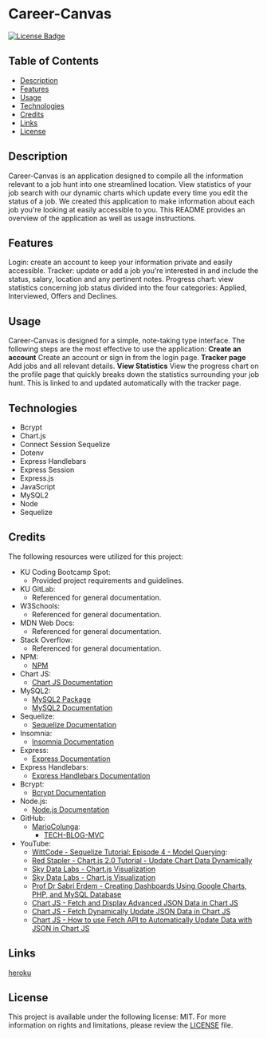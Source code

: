 # Career-Canvas
[![License Badge](https://img.shields.io/badge/license-MIT-green)](./LICENSE)

## Table of Contents

- [Description](#description)
- [Features](#features)
- [Usage](#usage)
- [Technologies](#technologies)
- [Credits](#credits)
- [Links](#links)
- [License](#license)

## Description

Career-Canvas is an application designed to compile all the information relevant to a job hunt into one streamlined location. View statistics of your job search with our dynamic charts which update every time you edit the status of a job. We created this application to make information about each job you're looking at easily accessible to you. This README provides an overview of the application as well as usage instructions.

## Features

Login: create an account to keep your information private and easily accessible. Tracker: update or add a job you're interested in and include the status, salary, location and any pertinent notes. Progress chart: view statistics concerning job status divided into the four categories: Applied, Interviewed, Offers and Declines.

## Usage

Career-Canvas is designed for a simple, note-taking type interface. The following steps are the most effective to use the application:
**Create an account**
Create an account or sign in from the login page.
**Tracker page**
Add jobs and all relevant details.
**View Statistics**
View the progress chart on the profile page that quickly breaks down the statistics surrounding your job hunt. This is linked to and updated automatically with the tracker page.

## Technologies

- Bcrypt
- Chart.js
- Connect Session Sequelize
- Dotenv
- Express Handlebars
- Express Session
- Express.js
- JavaScript
- MySQL2
- Node
- Sequelize

## Credits

The following resources were utilized for this project:

- KU Coding Bootcamp Spot:
    - Provided project requirements and guidelines.
- KU GitLab:
    - Referenced for general documentation.
- W3Schools:
    - Referenced for general documentation.
- MDN Web Docs:
    - Referenced for general documentation.
- Stack Overflow:
    - Referenced for general documentation.
- NPM:
    - [NPM](https://npmjs.com)
- Chart JS:
    - [Chart JS Documentation](https://www.chartjs.org/docs/latest/getting-started/)
- MySQL2:
    - [MySQL2 Package](https://www.npmjs.com/package/mysql2)
    - [MySQL2 Documentation](https://github.com/sidorares/node-mysql2/tree/master/documentation/en)
- Sequelize:
    - [Sequelize Documentation](https://sequelize.org/docs/v6/category/core-concepts/)
- Insomnia:
    - [Insomnia Documentation](https://docs.insomnia.rest)
- Express:
    - [Express Documentation](https://expressjs.com/en/5x/api.html)
- Express Handlebars:
    - [Express Handlebars Documentation](https://www.npmjs.com/package/express-handlebars)
- Bcrypt:
    - [Bcrypt Documentation](https://www.npmjs.com/package/bcrypt)
- Node.js:
    - [Node.js Documentation](https://nodejs.org/docs/latest/api/documentation.html)
- GitHub:
    - [MarioColunga](https://github.com/MarioColunga):
        - [TECH-BLOG-MVC](https://github.com/MarioColunga/TECH-BLOG-MVC/tree/main)
- YouTube:
    - [WittCode - Sequelize Tutorial: Episode 4 - Model Querying](https://www.youtube.com/watch?v=jWdVy265Q-A&list=PLkqiWyX-_Lov8qmMOVn4SEQwr9yOjNn3f&index=4&pp=iAQB):
    - [Red Stapler - Chart.js 2.0 Tutorial - Update Chart Data Dynamically](https://www.youtube.com/watch?v=De-zusP8QVM&list=PLBG4BJt8bo9rrPibhKLbpe-z1Dkk2VJjO&index=14&t=10s&pp=iAQB)
    - [Sky Data Labs - Chart.js Visualization](https://www.youtube.com/watch?v=dMNBuLcbOPY&list=PLBG4BJt8bo9rrPibhKLbpe-z1Dkk2VJjO&index=16&t=5s&pp=iAQB)
    - [Sky Data Labs - Chart.js Visualization](https://www.youtube.com/watch?v=dMNBuLcbOPY&list=PLBG4BJt8bo9rrPibhKLbpe-z1Dkk2VJjO&index=16&t=5s&pp=iAQB)
    - [Prof Dr Sabri Erdem - Creating Dashboards Using Google Charts, PHP, and MySQL Database](https://www.youtube.com/watch?v=mKOz5fZ8HV0&list=PLBG4BJt8bo9rrPibhKLbpe-z1Dkk2VJjO&index=3&t=842s&pp=iAQB)
    - [Chart JS - Fetch and Display Advanced JSON Data in Chart JS](https://www.youtube.com/watch?v=mw5i_QGDomw&t=978s&pp=ygUXc2VxdWVsaXplIHdpdGggY2hhcnQuanM%3D)
    - [Chart JS - Fetch Dynamically Update JSON Data in Chart JS](https://www.youtube.com/watch?v=XA65_9LX0Vo&t=86s&pp=ygUdZmV0Y2ggZHluYW1pY2FsbHkgdXBkYXRlIGpzb24%3D)
    - [Chart JS - How to use Fetch API to Automatically Update Data with JSON in Chart JS](https://www.youtube.com/watch?v=7KBwz1pcQsw&pp=ygUdZmV0Y2ggZHluYW1pY2FsbHkgdXBkYXRlIGpzb24%3D)


## Links 

[heroku]([https://dashboard.heroku.com/apps/fierce-depths-59937](https://fierce-depths-59937-afaae183c587.herokuapp.com/login))

## License

This project is available under the following license: MIT. For more information on rights and limitations, please review the [LICENSE](./LICENSE) file.
